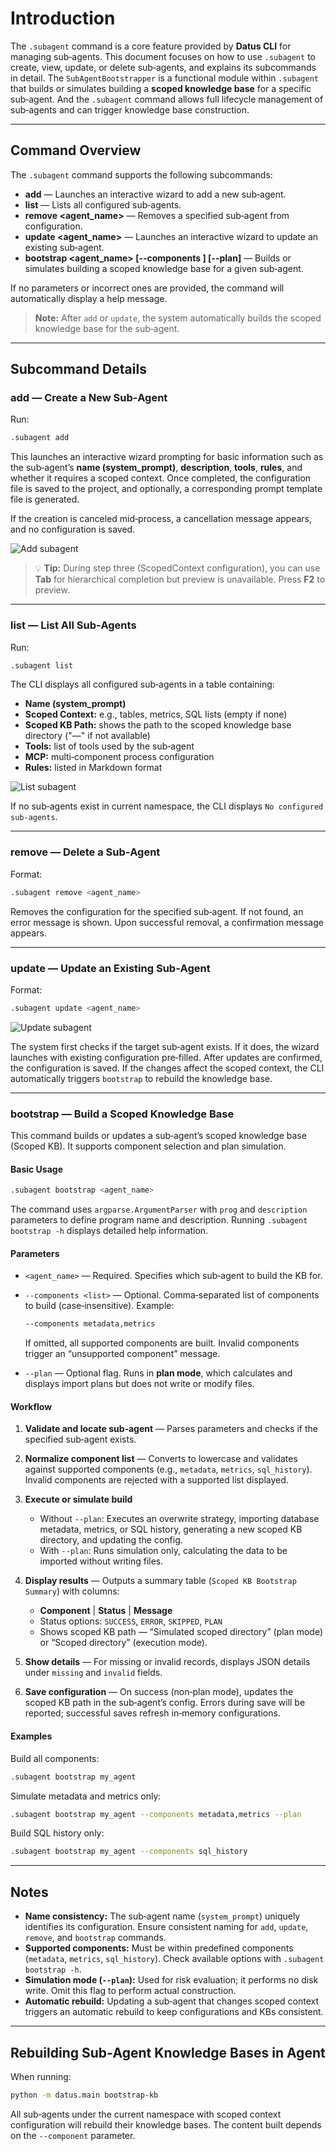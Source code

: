 # Introduction

The `.subagent` command is a core feature provided by **Datus CLI** for managing sub‑agents. This document focuses on how to use `.subagent` to create, view, update, or delete sub‑agents, and explains its subcommands in detail. The `SubAgentBootstrapper` is a functional module within `.subagent` that builds or simulates building a **scoped knowledge base** for a specific sub‑agent. And the `.subagent` command allows full lifecycle management of sub‑agents and can trigger knowledge base construction. 

---

## Command Overview

The `.subagent` command supports the following subcommands:

* **add** — Launches an interactive wizard to add a new sub‑agent.
* **list** — Lists all configured sub‑agents.
* **remove <agent_name>** — Removes a specified sub‑agent from configuration.
* **update <agent_name>** — Launches an interactive wizard to update an existing sub‑agent.
* **bootstrap <agent_name> [--components <list>] [--plan]** — Builds or simulates building a scoped knowledge base for a given sub‑agent.

If no parameters or incorrect ones are provided, the command will automatically display a help message.

> **Note:** After `add` or `update`, the system automatically builds the scoped knowledge base for the sub‑agent.

---

## Subcommand Details

### add — Create a New Sub‑Agent

Run:

```bash
.subagent add
```

This launches an interactive wizard prompting for basic information such as the sub‑agent’s **name (system_prompt)**, **description**, **tools**, **rules**, and whether it requires a scoped context. Once completed, the configuration file is saved to the project, and optionally, a corresponding prompt template file is generated.

If the creation is canceled mid‑process, a cancellation message appears, and no configuration is saved.

![Add subagent](../assets/add_subagent.png)
> 💡 **Tip:** During step three (ScopedContext configuration), you can use **Tab** for hierarchical completion but preview is unavailable. Press **F2** to preview.

---

### list — List All Sub‑Agents

Run:

```bash
.subagent list
```

The CLI displays all configured sub‑agents in a table containing:

* **Name (system_prompt)**
* **Scoped Context:** e.g., tables, metrics, SQL lists (empty if none)
* **Scoped KB Path:** shows the path to the scoped knowledge base directory ("—" if not available)
* **Tools:** list of tools used by the sub‑agent
* **MCP:** multi‑component process configuration
* **Rules:** listed in Markdown format

![List subagent](../assets/list_subagents.png)

If no sub‑agents exist in current namespace, the CLI displays `No configured sub‑agents`.

---

### remove — Delete a Sub‑Agent

Format:

```bash
.subagent remove <agent_name>
```

Removes the configuration for the specified sub‑agent. If not found, an error message is shown. Upon successful removal, a confirmation message appears.

---

### update — Update an Existing Sub‑Agent

Format:

```bash
.subagent update <agent_name>
```

![Update subagent](../assets/update_subagent.png)

The system first checks if the target sub‑agent exists. If it does, the wizard launches with existing configuration pre‑filled. After updates are confirmed, the configuration is saved. If the changes affect the scoped context, the CLI automatically triggers `bootstrap` to rebuild the knowledge base.

---

### bootstrap — Build a Scoped Knowledge Base

This command builds or updates a sub‑agent’s scoped knowledge base (Scoped KB). It supports component selection and plan simulation.

#### Basic Usage

```bash
.subagent bootstrap <agent_name>
```

The command uses `argparse.ArgumentParser` with `prog` and `description` parameters to define program name and description. Running `.subagent bootstrap -h` displays detailed help information.

#### Parameters

* `<agent_name>` — Required. Specifies which sub‑agent to build the KB for.
* `--components <list>` — Optional. Comma‑separated list of components to build (case‑insensitive). Example:

  ```bash
  --components metadata,metrics
  ```

  If omitted, all supported components are built. Invalid components trigger an “unsupported component” message.
* `--plan` — Optional flag. Runs in **plan mode**, which calculates and displays import plans but does not write or modify files.

#### Workflow

1. **Validate and locate sub‑agent** — Parses parameters and checks if the specified sub‑agent exists.
2. **Normalize component list** — Converts to lowercase and validates against supported components (e.g., `metadata`, `metrics`, `sql_history`). Invalid components are rejected with a supported list displayed.
3. **Execute or simulate build**

   * Without `--plan`: Executes an overwrite strategy, importing database metadata, metrics, or SQL history, generating a new scoped KB directory, and updating the config.
   * With `--plan`: Runs simulation only, calculating the data to be imported without writing files.
4. **Display results** — Outputs a summary table (`Scoped KB Bootstrap Summary`) with columns:

   * **Component** | **Status** | **Message**
   * Status options: `SUCCESS`, `ERROR`, `SKIPPED`, `PLAN`
   * Shows scoped KB path — “Simulated scoped directory” (plan mode) or “Scoped directory” (execution mode).
5. **Show details** — For missing or invalid records, displays JSON details under `missing` and `invalid` fields.
6. **Save configuration** — On success (non‑plan mode), updates the scoped KB path in the sub‑agent’s config. Errors during save will be reported; successful saves refresh in‑memory configurations.

#### Examples

Build all components:

```bash
.subagent bootstrap my_agent
```

Simulate metadata and metrics only:

```bash
.subagent bootstrap my_agent --components metadata,metrics --plan
```

Build SQL history only:

```bash
.subagent bootstrap my_agent --components sql_history
```

---

## Notes

* **Name consistency:** The sub‑agent name (`system_prompt`) uniquely identifies its configuration. Ensure consistent naming for `add`, `update`, `remove`, and `bootstrap` commands.
* **Supported components:** Must be within predefined components (`metadata`, `metrics`, `sql_history`). Check available options with `.subagent bootstrap -h`.
* **Simulation mode (`--plan`):** Used for risk evaluation; it performs no disk write. Omit this flag to perform actual construction.
* **Automatic rebuild:** Updating a sub‑agent that changes scoped context triggers an automatic rebuild to keep configurations and KBs consistent.

---

## Rebuilding Sub‑Agent Knowledge Bases in Agent

When running:

```bash
python -m datus.main bootstrap-kb
```

All sub‑agents under the current namespace with scoped context configuration will rebuild their knowledge bases. The content built depends on the `--component` parameter.
